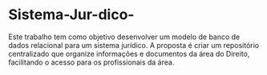 # Sistema-Jur-dico-
Este trabalho tem como objetivo desenvolver um modelo de banco de dados relacional para um sistema jurídico. A proposta é criar um repositório centralizado que organize informações e documentos da área do Direito, facilitando o acesso para os profissionais da área.
